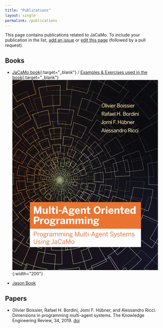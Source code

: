 ```yaml
---
title: "Publications"
layout: single
permalink: /publications
---
```


This page contains publications related to JaCaMo. To include your publication in the list, [add an issue](https://github.com/jacamo-lang/jacamo-lang.github.io/issues/new?assignees=&labels=publication&projects=&template=new-publication.md&title=new+publication) or [edit this page](https://github.com/jacamo-lang/jacamo-lang.github.io/edit/main/_pages/publications.md)  (followed by a pull request).

## Books

  - [JaCaMo book](https://mitpress.mit.edu/books/multi-agent-oriented-programming){:target="_blank"} /
  [Examples & Exercises used in the book](https://jacamo-lang.github.io/documentation/maop-book/readme.html){:target="_blank"}<br/>
  ![JaCaMo Book](../assets/images/jacamo-book-cover.jpg){:width="200"}

  - [Jason Book](https://www.wiley.com/en-gb/Programming+Multi+Agent+Systems+in+AgentSpeak+using+Jason-p-9780470029008)


## Papers

  - Olivier Boissier, Rafael H. Bordini, Jomi F. Hübner, and Alessandro Ricci. Dimensions in programming multi-agent systems. The Knowledge Engineering Review, 34, 2019. [doi](http://dx.doi.org/10.1017/S026988891800005X)
